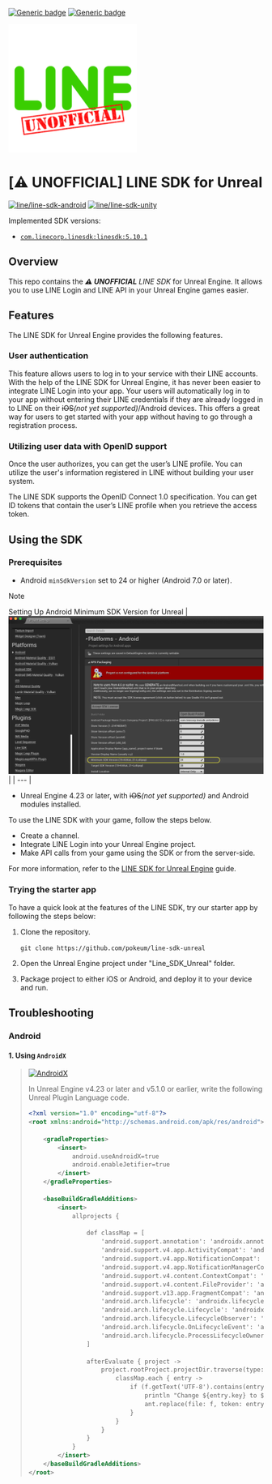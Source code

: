 [![Generic badge](https://img.shields.io/badge/LINE_SDK_for_Unreal-C++_Document-red?logo=unrealengine&logoColor=white.svg)](document/LineSDKforUnrealEngine.md)
[![Generic badge](https://img.shields.io/badge/LINE_SDK_for_Unreal-Blueprints_Document-blue?logo=unrealengine&logoColor=white.svg)](document/Blueprints.md)


<img src="document/image/UNOFFICIAL_Line_SDK_icon.png"  width="254">   


# [⚠️ UNOFFICIAL] LINE SDK for Unreal

[![line/line-sdk-android](https://img.shields.io/badge/GitHub-line/line--sdk--android-51A687?logo=github&logoColor=white)](https://github.com/line/line-sdk-android)
[![line/line-sdk-unity](https://img.shields.io/badge/GitHub-line/line--sdk--unity-51A687?logo=github&logoColor=white)](https://github.com/line/line-sdk-unity)

Implemented SDK versions:

- [`com.linecorp.linesdk:linesdk:5.10.1`](https://mvnrepository.com/artifact/com.linecorp.linesdk/linesdk/5.10.1)

## Overview

This repo contains the _**⚠️ UNOFFICIAL** LINE SDK_ for Unreal Engine. It allows you to use LINE Login and LINE API in your Unreal Engine games easier.

## Features

The LINE SDK for Unreal Engine provides the following features.

### User authentication

This feature allows users to log in to your service with their LINE accounts. With the help of the LINE SDK for Unreal Engine, it has never been easier to integrate LINE Login into your app. Your users will automatically log in to your app without entering their LINE credentials if they are already logged in to LINE on their <del>iOS</del>_(not yet supported)_/Android devices. This offers a great way for users to get started with your app without having to go through a registration process.

### Utilizing user data with OpenID support

Once the user authorizes, you can get the user’s LINE profile. You can utilize the user's information registered in LINE without building your user system.

The LINE SDK supports the OpenID Connect 1.0 specification. You can get ID tokens that contain the user’s LINE profile when you retrieve the access token.

## Using the SDK

### Prerequisites

* Android `minSdkVersion` set to 24 or higher (Android 7.0 or later).

> [!NOTE]
> Setting Up Android Minimum SDK Version for Unreal
> | <img src="document/image/readme_minSdkVersion_24.png"  width="650"> |
> | --- |

* Unreal Engine 4.23 or later, with <del>iOS</del>_(not yet supported)_ and Android modules installed.

To use the LINE SDK with your game, follow the steps below.

* Create a channel.
* Integrate LINE Login into your Unreal Engine project.
* Make API calls from your game using the SDK or from the server-side.

For more information, refer to the [LINE SDK for Unreal Engine](document/LineSDKforUnrealEngine.md) guide.

### Trying the starter app

To have a quick look at the features of the LINE SDK, try our starter app by following the steps below:

1. Clone the repository.

    ```git clone https://github.com/pokeum/line-sdk-unreal```

2. Open the Unreal Engine project under "Line_SDK_Unreal" folder.

3. Package project to either iOS or Android, and deploy it to your device and run.

## Troubleshooting

### Android

#### 1. Using `AndroidX`

>  [![AndroidX](https://img.shields.io/badge/Android_Developers-AndroidX_overview-a4c639?logo=android&logoColor=white&style=for-the-badge)](https://developer.android.com/jetpack/androidx)
> 
> In Unreal Engine v4.23 or later and v5.1.0 or earlier, write the following Unreal Plugin Language code.
> 
> ```xml
> <?xml version="1.0" encoding="utf-8"?>
> <root xmlns:android="http://schemas.android.com/apk/res/android">
> 
>     <gradleProperties>
>         <insert>
>             android.useAndroidX=true
>             android.enableJetifier=true
>         </insert>
>     </gradleProperties>
> 
>     <baseBuildGradleAdditions>
>         <insert>
>             allprojects {
> 
>                 def classMap = [
>                     'android.support.annotation': 'androidx.annotation',
>                     'android.support.v4.app.ActivityCompat': 'androidx.core.app.ActivityCompat',
>                     'android.support.v4.app.NotificationCompat': 'androidx.core.app.NotificationCompat',
>                     'android.support.v4.app.NotificationManagerCompat': 'androidx.core.app.NotificationManagerCompat',
>                     'android.support.v4.content.ContextCompat': 'androidx.core.content.ContextCompat',
>                     'android.support.v4.content.FileProvider': 'androidx.core.content.FileProvider',
>                     'android.support.v13.app.FragmentCompat': 'androidx.legacy.app.FragmentCompat',
>                     'android.arch.lifecycle': 'androidx.lifecycle',
>                     'android.arch.lifecycle.Lifecycle': 'androidx.lifecycle.Lifecycle',
>                     'android.arch.lifecycle.LifecycleObserver': 'androidx.lifecycle.LifecycleObserver',
>                     'android.arch.lifecycle.OnLifecycleEvent': 'androidx.lifecycle.OnLifecycleEvent',
>                     'android.arch.lifecycle.ProcessLifecycleOwner': 'androidx.lifecycle.ProcessLifecycleOwner',
>                 ]
>     
>                 afterEvaluate { project ->
>                     project.rootProject.projectDir.traverse(type: groovy.io.FileType.FILES, nameFilter: ~/.*\.java$/) { f ->
>                         classMap.each { entry ->
>                             if (f.getText('UTF-8').contains(entry.key)) {
>                                 println "Change ${entry.key} to ${entry.value} in file ${f}"
>                                 ant.replace(file: f, token: entry.key, value: entry.value)
>                             }
>                         }
>                     }
>                 }
>             }
>         </insert>
>     </baseBuildGradleAdditions>
> </root>
> ```
